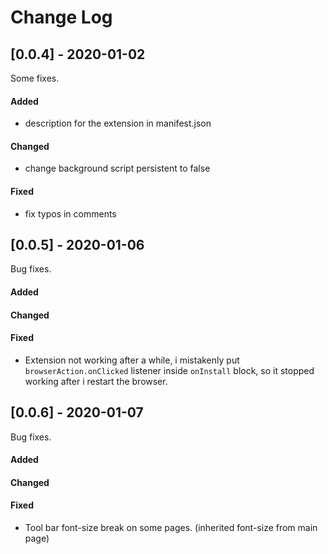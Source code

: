 # Change Log

## [0.0.4] - 2020-01-02

Some fixes.

#### Added

- description for the extension in manifest.json

#### Changed

- change background script persistent to false

#### Fixed

- fix typos in comments

## [0.0.5] - 2020-01-06

Bug fixes.

#### Added

#### Changed

#### Fixed

- Extension not working after a while, i mistakenly put `browserAction.onClicked` listener inside `onInstall` block, so it stopped working after i restart the browser.

## [0.0.6] - 2020-01-07

Bug fixes.

#### Added

#### Changed

#### Fixed

- Tool bar font-size break on some pages. (inherited font-size from main page)
